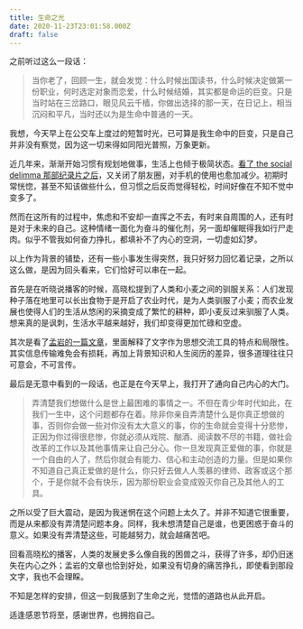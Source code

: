 ```yaml
---
title: 生命之光
date: 2020-11-23T23:01:58.000Z
draft: false
---
```


之前听过这么一段话：

> 当你老了，回顾一生，就会发觉：什么时候出国读书，什么时候决定做第一份职业，何时选定对象而恋爱，什么时候结婚，其实都是命运的巨变。只是当时站在三岔路口，眼见风云千樯，你做出选择的那一天，在日记上，相当沉闷和平凡，当时还以为是生命中普通的一天。

我想，今天早上在公交车上度过的短暂时光，已可算是我生命中的巨变，只是自己并非没有察觉，因为这一切来得如同阳光普照，万象更新。

近几年来，渐渐开始习惯有规划地做事，生活上也倾于极简状态。[看了 the social delimma 那部纪录片之后](__GHOST_URL__/the-social-dilemma/)，又关闭了朋友圈，对手机的使用也愈加减少。初期时常恍惚，甚至不知该做些什么，但习惯之后反而觉得轻松，时间好像在不知不觉中变多了。

然而在这所有的过程中，焦虑和不安却一直挥之不去，有时来自周围的人，还有时是对于未来的自己。这种情绪一面化为奋斗的催化剂，另一面却催眠得我如行尸走肉。似乎不管我如何奋力挣扎，都填补不了内心的空洞，一切虚如幻梦。

以上作为背景的铺垫，还有一些小事发生得突然，我只好努力回忆着记录，之所以这么做，是因为回头看来，它们恰好可以串在一起。

首先是在听晓说播客的时候，高晓松提到了人类和小麦之间的驯服关系：人们发现种子落在地里可以长出食物于是开启了农业时代，是为人类驯服了小麦；而农业发展也使得人们的生活从悠闲的采摘变成了繁忙的耕种，即小麦反过来驯服了人类。想来真的是讽刺，生活水平越来越好，我们却变得更加忙碌和空虚。

其次是看了[孟岩的一篇文章](https://mp.weixin.qq.com/s/uikReWOEaNxkH6Ws5fmHrw)，里面解释了文字作为思想交流工具的特点和局限性。其实信息传输难免会有损耗，再加上背景知识和人生阅历的差异，很多道理往往只可意会，不可言传。

最后是无意中看到的一段话，也正是在今天早上，我打开了通向自己内心的大门。

> 弄清楚我们想做什么是世上最困难的事情之一。不但在青少年时代如此，在我们一生中，这个问题都存在着。除非你亲自弄清楚什么是你真正想做的事，否则你会做一些对你没有太大意义的事，你的生命就会变得十分悲惨，正因为你过得很悲惨，你就必须从戏院、酗酒、阅读数不尽的书籍，做社会改革的工作以及其他事情来让自己分心。你一旦发现真正爱做的事，你就是一个自由的人了，然后你就会有能力、信心和主动创造的力量。但是如果你不知道自己真正爱做的是什么，你只好去做人人羡慕的律师、政客或这个那个，于是你就不会有快乐，因为那份职业会变成毁灭你自己及其他人的工具。

之所以受了巨大震动，是因为我迷惘在这个问题上太久了。并非不知道它很重要，而是从来都没有弄清楚问题本身。同样，我未想清楚自己是谁，也更困惑于奋斗的意义。如果没有弄清楚这些，可能越努力，就会越痛苦吧。

回看高晓松的播客，人类的发展史多么像自我的困兽之斗，获得了许多，却仍旧迷失在内心之外；孟岩的文章也恰到好处，如果没有切身的痛苦挣扎，即使看到那段文字，我也不会理睬。

不知是怎样的安排，但这一刻我感到了生命之光，觉悟的道路也从此开启。

适逢感恩节将至，感谢世界，也拥抱自己。